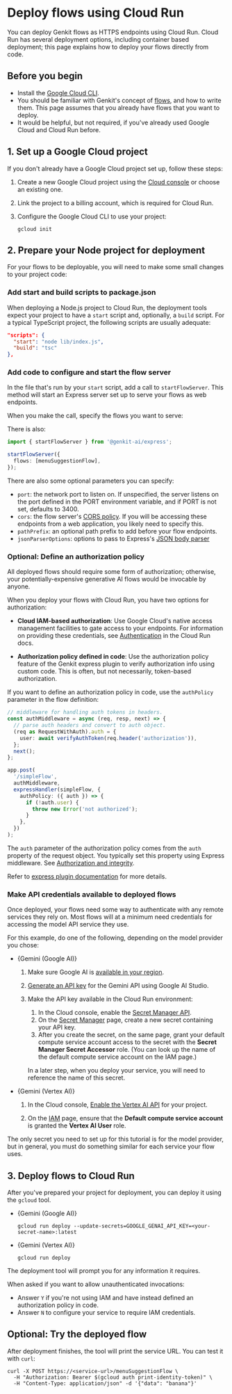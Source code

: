 # Deploy flows using Cloud Run

You can deploy Genkit flows as HTTPS endpoints using Cloud Run. Cloud Run has
several deployment options, including container based deployment; this page
explains how to deploy your flows directly from code.

## Before you begin

*   Install the [Google Cloud CLI](https://cloud.google.com/sdk/docs/install).
*   You should be familiar with Genkit's concept of [flows](flows), and how to
    write them. This page assumes that you already have flows that you want to
    deploy.
*   It would be helpful, but not required, if you've already used Google Cloud
    and Cloud Run before.

## 1. Set up a Google Cloud project

If you don't already have a Google Cloud project set up, follow these steps:

1.  Create a new Google Cloud project using the
    [Cloud console](https://console.cloud.google.com) or choose an existing one.

1.  Link the project to a billing account, which is required for Cloud Run.

1.  Configure the Google Cloud CLI to use your project:

    ```posix-terminal
    gcloud init
    ```

## 2. Prepare your Node project for deployment

For your flows to be deployable, you will need to make some small changes to
your project code:

### Add start and build scripts to package.json

When deploying a Node.js project to Cloud Run, the deployment tools expect your
project to have a `start` script and, optionally, a `build` script. For a
typical TypeScript project, the following scripts are usually adequate:

```json
"scripts": {
  "start": "node lib/index.js",
  "build": "tsc"
},
```

### Add code to configure and start the flow server

In the file that's run by your `start` script, add a call to `startFlowServer`.
This method will start an Express server set up to serve your flows as web
endpoints.

When you make the call, specify the flows you want to serve:

There is also:

```ts
import { startFlowServer } from '@genkit-ai/express';

startFlowServer({
  flows: [menuSuggestionFlow],
});
```

There are also some optional parameters you can specify:

- `port`: the network port to listen on. If unspecified, the server listens on
  the port defined in the PORT environment variable, and if PORT is not set,
  defaults to 3400.
- `cors`: the flow server's
  [CORS policy](https://www.npmjs.com/package/cors#configuration-options).
  If you will be accessing these endpoints from a web application, you likely
  need to specify this.
- `pathPrefix`: an optional path prefix to add before your flow endpoints.
- `jsonParserOptions`: options to pass to Express's
  [JSON body parser](https://www.npmjs.com/package/body-parser#bodyparserjsonoptions)

### Optional: Define an authorization policy

All deployed flows should require some form of authorization; otherwise, your potentially-expensive generative AI flows would be invocable by anyone.

When you deploy your flows with Cloud Run, you have two options for
authorization:

- **Cloud IAM-based authorization**: Use Google Cloud's native access management
  facilities to gate access to your endpoints. For information on providing
  these credentials, see
  [Authentication](https://cloud.google.com/run/docs/authenticating/overview)
  in the Cloud Run docs.

- **Authorization policy defined in code**: Use the authorization policy feature
  of the Genkit express plugin to verify authorization info using custom code.
  This is often, but not necessarily, token-based authorization.

If you want to define an authorization policy in code, use the `authPolicy`
parameter in the flow definition:

```ts
// middleware for handling auth tokens in headers.
const authMiddleware = async (req, resp, next) => {
  // parse auth headers and convert to auth object.
  (req as RequestWithAuth).auth = {
    user: await verifyAuthToken(req.header('authorization')),
  };
  next();
};

app.post(
  '/simpleFlow',
  authMiddleware,
  expressHandler(simpleFlow, {
    authPolicy: ({ auth }) => {
      if (!auth.user) {
        throw new Error('not authorized');
      }
    },
  })
);
```

The `auth` parameter of the authorization policy comes from the `auth` property
of the request object. You typically set this property using Express middleware.
See
[Authorization and integrity](/docs/genkit/auth#non-firebase_http_authorization).

Refer to [express plugin documentation](https://js.api.genkit.dev/modules/_genkit-ai_express.html)
for more details.

### Make API credentials available to deployed flows

Once deployed, your flows need some way to authenticate with any remote services
they rely on. Most flows will at a minimum need credentials for accessing the
model API service they use.

For this example, do one of the following, depending on the model provider you
chose:

- {Gemini (Google AI)}

    1.  Make sure Google AI is
        [available in your region](https://ai.google.dev/available_regions).

    1.  [Generate an API key](https://aistudio.google.com/app/apikey) for the
        Gemini API using Google AI Studio.

    1.  Make the API key available in the Cloud Run environment:

        1.  In the Cloud console, enable the
            [Secret Manager API](https://console.cloud.google.com/apis/library/secretmanager.googleapis.com?project=_).
        1.  On the [Secret Manager](https://console.cloud.google.com/security/secret-manager?project=_)
            page, create a new secret containing your API key.
        1.  After you create the secret, on the same page, grant your default
            compute service account access to the secret with the **Secret
            Manager Secret Accessor** role. (You can look up the name of the
            default compute service account on the IAM page.)

        In a later step, when you deploy your service, you will need to
        reference the name of this secret.

- {Gemini (Vertex AI)}

    1.  In the Cloud console,
        [Enable the Vertex AI API](https://console.cloud.google.com/apis/library/aiplatform.googleapis.com?project=_)
        for your project.

    1.  On the [IAM](https://console.cloud.google.com/iam-admin/iam?project=_)
        page, ensure that the **Default compute service account** is granted the
        **Vertex AI User** role.

The only secret you need to set up for this tutorial is for the model provider,
but in general, you must do something similar for each service your flow uses.

## 3. Deploy flows to Cloud Run

After you've prepared your project for deployment, you can deploy it using the
`gcloud` tool.

- {Gemini (Google AI)}

  ```posix-terminal
  gcloud run deploy --update-secrets=GOOGLE_GENAI_API_KEY=<your-secret-name>:latest
  ```

- {Gemini (Vertex AI)}

  ```posix-terminal
  gcloud run deploy
  ```

The deployment tool will prompt you for any information it requires.

When asked if you want to allow unauthenticated invocations:

- Answer `Y` if you're not using IAM and have instead defined an authorization
  policy in code.
- Answer `N` to configure your service to require IAM credentials.

## Optional: Try the deployed flow

After deployment finishes, the tool will print the service URL. You can test
it with `curl`:

```posix-terminal
curl -X POST https://<service-url>/menuSuggestionFlow \
  -H "Authorization: Bearer $(gcloud auth print-identity-token)" \
  -H "Content-Type: application/json" -d '{"data": "banana"}'
```